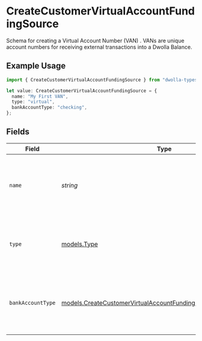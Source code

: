 # CreateCustomerVirtualAccountFundingSource

Schema for creating a Virtual Account Number (VAN) . VANs are unique account numbers for receiving external transactions into a Dwolla Balance.

## Example Usage

```typescript
import { CreateCustomerVirtualAccountFundingSource } from "dwolla-typescript/models";

let value: CreateCustomerVirtualAccountFundingSource = {
  name: "My First VAN",
  type: "virtual",
  bankAccountType: "checking",
};
```

## Fields

| Field                                                                                                                                    | Type                                                                                                                                     | Required                                                                                                                                 | Description                                                                                                                              | Example                                                                                                                                  |
| ---------------------------------------------------------------------------------------------------------------------------------------- | ---------------------------------------------------------------------------------------------------------------------------------------- | ---------------------------------------------------------------------------------------------------------------------------------------- | ---------------------------------------------------------------------------------------------------------------------------------------- | ---------------------------------------------------------------------------------------------------------------------------------------- |
| `name`                                                                                                                                   | *string*                                                                                                                                 | :heavy_check_mark:                                                                                                                       | Arbitrary nickname for the funding source. Must be 50 characters or less.                                                                | My First VAN                                                                                                                             |
| `type`                                                                                                                                   | [models.Type](../models/type.md)                                                                                                         | :heavy_check_mark:                                                                                                                       | Type of funding source. Must be set to "virtual" for VAN creation.                                                                       | virtual                                                                                                                                  |
| `bankAccountType`                                                                                                                        | [models.CreateCustomerVirtualAccountFundingSourceBankAccountType](../models/createcustomervirtualaccountfundingsourcebankaccounttype.md) | :heavy_check_mark:                                                                                                                       | Type of bank account. Must be "checking" for Virtual Account Numbers.                                                                    | checking                                                                                                                                 |